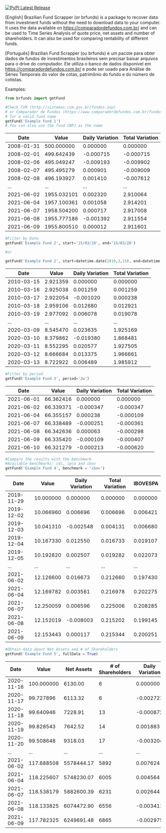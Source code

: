 [![PyPI Latest Release](https://img.shields.io/pypi/v/brfunds.svg)](https://pypi.org/project/brfunds/)

[English]
Brazilian Fund Scrapper (or brfunds) is a package to recover data from investment funds without the need to download data to your computer. It uses the data available on https://comparadordefundos.com.br/ and can be used to Time Series Analysis of quote price, net assets and number of  shareholders. It can also be used for comparing rentability of different funds.

[Português]
Brazilian Fund Scrapper (ou brfunds) é um pacote para obter dados de fundos de investimentos brasileiros sem precisar baixar arquivos para o drive do computador. Ele utiliza o banco de dados disponível em https://comparadordefundos.com.br/ e pode ser usado para Análise de Séries Temporais do valor de cotas, patrimônio do fundo e do número de cotistas.

Examples:

```python
from brfunds import getFund

#Check CVM (http://sistemas.cvm.gov.br/fundos.asp) 
# or Comparador de Fundos (https://www.comparadordefundos.com.br/fundos-de-investimento) 
# for a valid fund name
getFund('Example Fund 1')
# You can also use the fund CNPJ as the name
```

|   Date    | Value      | Daily Variation |   Total Variation |
|-----------|------------|-----------------|-------------------|
|2008-01-31 | 500.000000 | 0.000000	       | 0.000000          |
|2008-02-01 | 499.642439 |-0.000715	       |-0.000715          |
|2008-02-06	| 495.049247 |-0.009193	       |-0.009902          |
|2008-02-07	| 495.495279 | 0.000901	       |-0.009009          |
|2008-02-08	| 496.193927 | 0.001410	       |-0.007612          |
| ...       | ...        | ...	           | ...               |
|2021-06-02	|1955.032101 | 0.002320	       | 2.910064          |
|2021-06-04	|1957.100361 | 0.001058	       | 2.914201          |
|2021-06-07	|1958.504200 | 0.000717	       | 2.917008          |
|2021-06-08	|1955.777186 |-0.001392	       | 2.911554          |
|2021-06-09	|1955.800510 | 0.000012	       | 2.911601          |



```python
#Filter by Date
getFund('Example Fund 2', start='15/03/10', end='15/03/20')

#or 

getFund('Example Fund 2', start=datetime.date(2010,3,15), end=datetime.date(2020,3,15))
```

|   Date    | Value      | Daily Variation |   Total Variation |
|-----------|------------|-----------------|-------------------|
|2010-03-15 | 2.921359   | 0.000000	       | 0.000000          |
|2010-03-16 | 2.925038   | 0.001259	       | 0.001259          |
|2010-03-17	| 2.922054	 |-0.001020	       | 0.000238          |
|2010-03-18	| 2.959106   | 0.012680	       | 0.012921          |
|2010-03-19	| 2.977092   | 0.006078	       | 0.019078          |
| ...       | ...        | ...	           | ...               |
|2020-03-09	| 8.545470   | 0.023635	       | 1.925169          |
|2020-03-10	| 8.379862   |-0.019380	       | 1.868481          |
|2020-03-11	| 8.552295   | 0.020577	       | 1.927505          |
|2020-03-12	| 8.666684   | 0.013375	       | 1.966661          |
|2020-03-13	| 8.722922   | 0.006489	       | 1.985912          |


```python
#Filter by period
getFund('Example Fund 3', period='2w')
```

|   Date    | Value      | Daily Variation |   Total Variation |
|-----------|------------|-----------------|-------------------|
|2021-06-01 | 66.362416  | 0.000000	       | 0.000000          |
|2021-06-02	| 66.339371  |-0.000347	       |-0.000347          |
|2021-06-04	| 66.355157	 | 0.000238	       |-0.000109          |
|2021-06-07	| 66.338489  |-0.000251	       |-0.000361          |
|2021-06-08	| 66.342636  | 0.000063	       |-0.000298          |
|2021-06-09	| 66.335420	 |-0.000109	       |-0.000407          |
|2021-06-10	| 66.321279  |-0.000213	       |-0.000620          |

```python
#Compare the results with the benchmark
#Available benchmarks: cdi, ipca and ibov
getFund('Example Fund 4', benchmark = 'ibov')
```
|   Date    | Value      | Daily Variation |   Total Variation | IBOVESPA |
|-----------|------------|-----------------|-------------------|------|
|2019-11-29	|10.000000	|0.000000	|0.000000	|0.000000|
|2019-12-02	|10.066960	|0.006696	|0.006696	|0.006421|
|2019-12-03	|10.041310	|-0.002548	|0.004131	|0.006680|
|2019-12-04	|10.167330	|0.012550	|0.016733	|0.019107|
|2019-12-05	|10.192820	|0.002507	|0.019282	|0.022073|
|...|	...|	...|	...|	...|
|2021-06-02	|12.126600	|0.016673	|0.212660	|0.197430|
|2021-06-04	|12.169782	|0.003561	|0.216978	|0.202275|
|2021-06-07	|12.250059	|0.006596	|0.225006	|0.208285|
|2021-06-08	|12.152019	|-0.008003	|0.215202	|0.199145|
|2021-06-09	|12.153443	|0.000117	|0.215344	|0.200251|



```python
#Obtain data about Net Assets and # of Shareholders
getFund('Example Fund 5', fullData = True)
```
|Date | Value | Net Assets | # of Shareholders | Daily Variation | Total Variation |
|----|----|----|----|----|----|
|2020-11-16	|100.000000	|6130.00	|6	|0.000000	|0.000000
|2020-11-17	|99.727896	|6113.32	|6	|-0.002721	|-0.002721
|2020-11-18	|99.640946	|7228.91	|13	|-0.000872	|-0.003591
|2020-11-19	|99.828543	|7642.52	|14	|0.001883	|-0.001715
|2020-11-20	|99.508648	|9318.03	|17	|-0.003204	|-0.004914
|... |	...	|...|	...	|...|	... |
|2021-06-02	|117.688508	|5578444.17	|5892|	0.007624|	0.176885
|2021-06-04	|118.225607	|5748230.07	|6005|	0.004564|	0.182256
|2021-06-07	|118.538179	|5882600.39	|6231|	0.002644|	0.185382
|2021-06-08	|118.133825	|6074472.90	|6556|	-0.003411|	0.181338
|2021-06-09	|117.782325	|6249691.48	|6865|	-0.002975|	0.177823